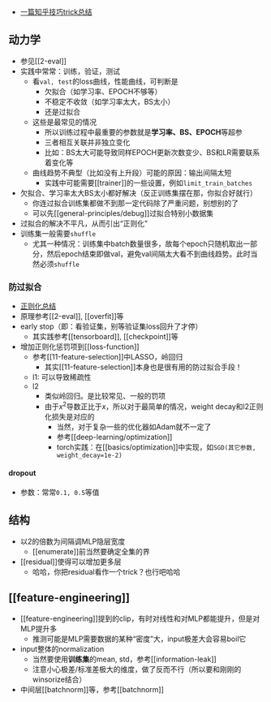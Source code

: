 - [一篇知乎技巧trick总结](https://zhuanlan.zhihu.com/p/95081141)
## 动力学
- 参见[[2-eval]]
- 实践中常常：训练，验证，测试
  - 看`val, test`的loss曲线，性能曲线，可判断是
    - 欠拟合（如学习率、EPOCH不够等）
    - 不稳定不收敛（如学习率太大，BS太小）
    - 还是过拟合
  - 这些是最常见的情况
    - 所以训练过程中最重要的参数就是**学习率、BS、EPOCH**等超参
    - 三者相互关联并非独立变化
    - 比如：BS太大可能导致同样EPOCH更新次数变少、BS和LR需要联系着变化等
  - 曲线趋势不典型（比如没有上升段）可能的原因：输出间隔太短
    - 实践中可能需要[[trainer]]的一些设置，例如`limit_train_batches`
- 欠拟合、学习率太大BS太小都好解决（反正训练集摆在那，你拟合好就行）
  - 你连过拟合训练集都做不到那一定代码除了严重问题，别想别的了
  - 可以先[[general-principles/debug]]过拟合特别小数据集
- 过拟合的解决不平凡，从而引出“正则化”
- 训练集一般需要`shuffle`
  - 尤其一种情况：训练集中batch数量很多，故每个epoch只随机取出一部分，然后epoch结束即做val，避免val间隔太大看不到曲线趋势。此时当然必须`shuffle`
### 防过拟合
- [正则化总结](https://zhuanlan.zhihu.com/p/69025058)
- 原理参考[[2-eval]], [[overfit]]等
- early stop（即：看验证集，别等验证集loss回升了才停）
  - 其实践参考[[tensorboard]], [[checkpoint]]等
- 增加正则化惩罚项到[[loss-function]]
  - 参考[[11-feature-selection]]中LASSO，岭回归
    - 其实[[11-feature-selection]]本身也是很有用的防过拟合手段！
  - l1: 可以导致稀疏性
  - l2
    - 类似岭回归。是比较常见、一般的罚项
    - 由于$x^2$导数正比于$x$，所以对于最简单的情况，weight decay和l2正则化损失是对应的
      - 当然，对于复杂一些的优化器如Adam就不一定了
      - 参考[[deep-learning/optimization]]
      - torch实践：在[[basics/optimization]]中实现，如`SGD(其它参数, weight_decay=1e-2)`
#### dropout
- 参数：常常`0.1, 0.5`等值
## 结构
- 以2的倍数为间隔调MLP隐层宽度
  - [[enumerate]]前当然要确定全集的界
- [[residual]]使得可以增加更多层
  - 哈哈，你把residual看作一个trick？也行吧哈哈
## [[feature-engineering]]
- [[feature-engineering]]提到的clip，有时对线性和对MLP都能提升，但是对MLP提升多
  - 推测可能是MLP需要数据的某种“密度”大，input极差大会容易boil它
- input整体的normalization
  - 当然要使用**训练集**的mean, std，参考[[information-leak]]
  - 注意小心极差/标准差极大的维度，做了反而不行（所以要和刚刚的winsorize结合）
- 中间层[[batchnorm]]等，参考[[batchnorm]]